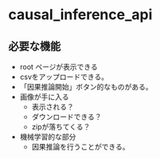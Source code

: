 # causal_inference_api


## 必要な機能
- root ページが表示できる
- csvをアップロードできる。
- 「因果推論開始」ボタン的なものがある。
- 画像が手に入る
  - 表示される？
  - ダウンロードできる？
  - zipが落ちてくる？
- 機械学習的な部分
  - 因果推論を行うことができる。
  